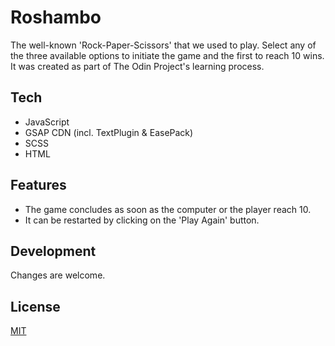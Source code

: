 # Roshambo

The well-known 'Rock-Paper-Scissors' that we used to play. Select any of the three available options to initiate the game and the first to reach 10 wins.
<br>
It was created as part of The Odin Project's learning process.

## Tech

- JavaScript
- GSAP CDN (incl. TextPlugin & EasePack)
- SCSS
- HTML

## Features

- The game concludes as soon as the computer or the player reach 10.
- It can be restarted by clicking on the 'Play Again' button.

## Development

Changes are welcome.

## License

[MIT](https://choosealicense.com/licenses/mit/)
